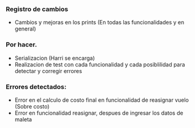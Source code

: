 ### Registro de cambios

- Cambios y mejoras en los prints (En todas las funcionalidades y en general)


### Por hacer.

- Serializacion (Harri se encarga)
- Realizacion de test con cada funcionalidad y cada posiblilidad para detectar y corregir errores


### Errores detectados:

- Error en el calculo de costo final en funcionalidad de reasignar vuelo (Sobre costo)
- Error en funcionalidad reasignar, despues de ingresar los datos de maleta